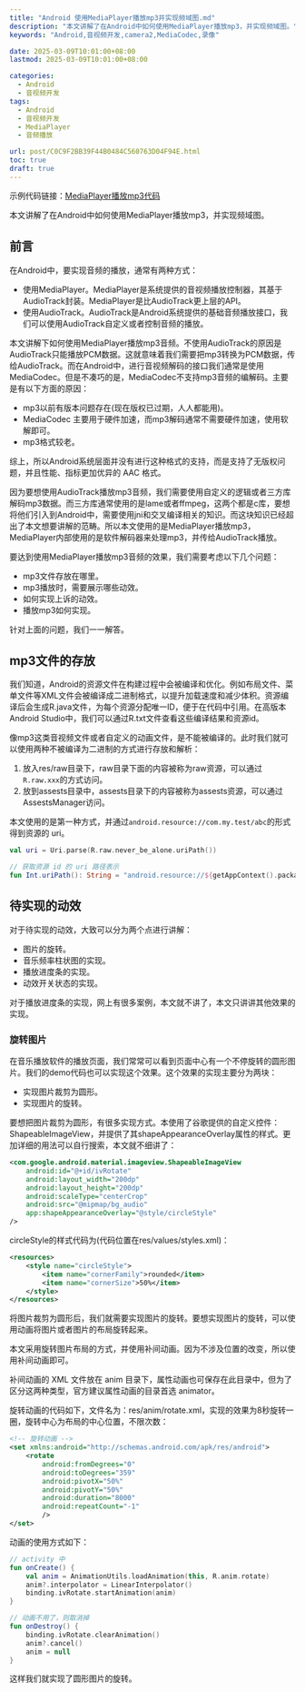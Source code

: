 ```yaml
---
title: "Android 使用MediaPlayer播放mp3并实现频域图.md"
description: "本文讲解了在Android中如何使用MediaPlayer播放mp3，并实现频域图。"
keywords: "Android,音视频开发,camera2,MediaCodec,录像"

date: 2025-03-09T10:01:00+08:00
lastmod: 2025-03-09T10:01:00+08:00

categories:
  - Android
  - 音视频开发
tags:
  - Android
  - 音视频开发
  - MediaPlayer
  - 音频播放

url: post/C0C9F2BB39F44B0484C560763D04F94E.html
toc: true
draft: true
---
```


示例代码链接：[MediaPlayer播放mp3代码](https://github.com/xWenChen/WellMedia/blob/master/app/src/main/java/com/mustly/wellmedia/audio/AudioPlayFragment.kt)

本文讲解了在Android中如何使用MediaPlayer播放mp3，并实现频域图。

<!--More-->

## 前言

在Android中，要实现音频的播放，通常有两种方式：

- 使用MediaPlayer。MediaPlayer是系统提供的音视频播放控制器，其基于AudioTrack封装。MediaPlayer是比AudioTrack更上层的API。
- 使用AudioTrack。AudioTrack是Android系统提供的基础音频播放接口，我们可以使用AudioTrack自定义或者控制音频的播放。

本文讲解下如何使用MediaPlayer播放mp3音频。不使用AudioTrack的原因是AudioTrack只能播放PCM数据。这就意味着我们需要把mp3转换为PCM数据，传给AudioTrack。而在Android中，进行音视频解码的接口我们通常是使用MediaCodec。但是不凑巧的是，MediaCodec不支持mp3音频的编解码。主要是有以下方面的原因：

- mp3以前有版本问题存在(现在版权已过期，人人都能用)。
- MediaCodec 主要用于硬件加速，而mp3解码通常不需要硬件加速，使用软解即可。
- mp3格式较老。

综上，所以Android系统层面并没有进行这种格式的支持，而是支持了无版权问题，并且性能、指标更加优异的 AAC 格式。

因为要想使用AudioTrack播放mp3音频，我们需要使用自定义的逻辑或者三方库解码mp3数据。而三方库通常使用的是lame或者ffmpeg，这两个都是c库，要想将他们引入到Android中，需要使用jni和交叉编译相关的知识。而这块知识已经超出了本文想要讲解的范畴。所以本文使用的是MediaPlayer播放mp3，MediaPlayer内部使用的是软件解码器来处理mp3，并传给AudioTrack播放。

要达到使用MediaPlayer播放mp3音频的效果，我们需要考虑以下几个问题：

- mp3文件存放在哪里。
- mp3播放时，需要展示哪些动效。
- 如何实现上诉的动效。
- 播放mp3如何实现。

针对上面的问题，我们一一解答。

## mp3文件的存放

我们知道，Android的资源文件在构建过程中会被编译和优化。例如布局文件、菜单文件等XML文件会被编译成二进制格式，以提升加载速度和减少体积。资源编译后会生成R.java文件，为每个资源分配唯一ID，便于在代码中引用。在高版本Android Studio中，我们可以通过R.txt文件查看这些编译结果和资源id。

像mp3这类音视频文件或者自定义的动画文件，是不能被编译的。此时我们就可以使用两种不被编译为二进制的方式进行存放和解析：

1. 放入res/raw目录下，raw目录下面的内容被称为raw资源，可以通过`R.raw.xxx`的方式访问。
2. 放到assests目录中，assests目录下的内容被称为assests资源，可以通过AssestsManager访问。

本文使用的是第一种方式，并通过`android.resource://com.my.test/abc`的形式得到资源的 uri。

```kotlin
val uri = Uri.parse(R.raw.never_be_alone.uriPath())

// 获取资源 id 的 uri 路径表示
fun Int.uriPath(): String = "android.resource://${getAppContext().packageName}/$this"
```

## 待实现的动效

对于待实现的动效，大致可以分为两个点进行讲解：

- 图片的旋转。
- 音乐频率柱状图的实现。
- 播放进度条的实现。
- 动效开关状态的实现。

对于播放进度条的实现，网上有很多案例，本文就不讲了，本文只讲讲其他效果的实现。

### 旋转图片

在音乐播放软件的播放页面，我们常常可以看到页面中心有一个不停旋转的圆形图片。我们的demo代码也可以实现这个效果。这个效果的实现主要分为两块：

- 实现图片裁剪为圆形。
- 实现图片的旋转。

要想把图片裁剪为圆形，有很多实现方式。本使用了谷歌提供的自定义控件：ShapeableImageView，并提供了其shapeAppearanceOverlay属性的样式。更加详细的用法可以自行搜索，本文就不细讲了：

```xml
<com.google.android.material.imageview.ShapeableImageView
    android:id="@+id/ivRotate"
    android:layout_width="200dp"
    android:layout_height="200dp"
    android:scaleType="centerCrop"
    android:src="@mipmap/bg_audio"
    app:shapeAppearanceOverlay="@style/circleStyle"
/>
```

circleStyle的样式代码为(代码位置在res/values/styles.xml)：

```xml
<resources>
    <style name="circleStyle">
        <item name="cornerFamily">rounded</item>
        <item name="cornerSize">50%</item>
    </style>
</resources>
```

将图片裁剪为圆形后，我们就需要实现图片的旋转。要想实现图片的旋转，可以使用动画将图片或者图片的布局旋转起来。

本文采用旋转图片布局的方式，并使用补间动画。因为不涉及位置的改变，所以使用补间动画即可。

补间动画的 XML 文件放在 anim 目录下，属性动画也可保存在此目录中，但为了区分这两种类型，官方建议属性动画的目录首选 animator。

旋转动画的代码如下，文件名为：res/anim/rotate.xml，实现的效果为8秒旋转一圈，旋转中心为布局的中心位置，不限次数：

```xml
<!-- 旋转动画 -->
<set xmlns:android="http://schemas.android.com/apk/res/android">
    <rotate
        android:fromDegrees="0"
        android:toDegrees="359"
        android:pivotX="50%"
        android:pivotY="50%"
        android:duration="8000"
        android:repeatCount="-1"
        />
</set>
```

动画的使用方式如下：

```kotlin
// activity 中
fun onCreate() {
    val anim = AnimationUtils.loadAnimation(this, R.anim.rotate)
    anim?.interpolator = LinearInterpolator()
    binding.ivRotate.startAnimation(anim)
}

// 动画不用了，则取消掉
fun onDestroy() {
    binding.ivRotate.clearAnimation()
    anim?.cancel()
    anim = null
}
```

这样我们就实现了圆形图片的旋转。